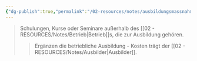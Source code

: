 ```yaml
---
{"dg-publish":true,"permalink":"/02-resources/notes/ausbildungsmassnahmen-s/","tags":["ausbildung/maßnahmen"],"noteIcon":"","updated":"2025-10-29T12:59:02.898+01:00"}
---
```


>Schulungen, Kurse oder Seminare außerhalb des [[02 - RESOURCES/Notes/Betrieb\|Betrieb]]s, die zur Ausbildung gehören.
>>Ergänzen die betriebliche Ausbildung - Kosten trägt der [[02 - RESOURCES/Notes/Ausbilder\|Ausbilder]].